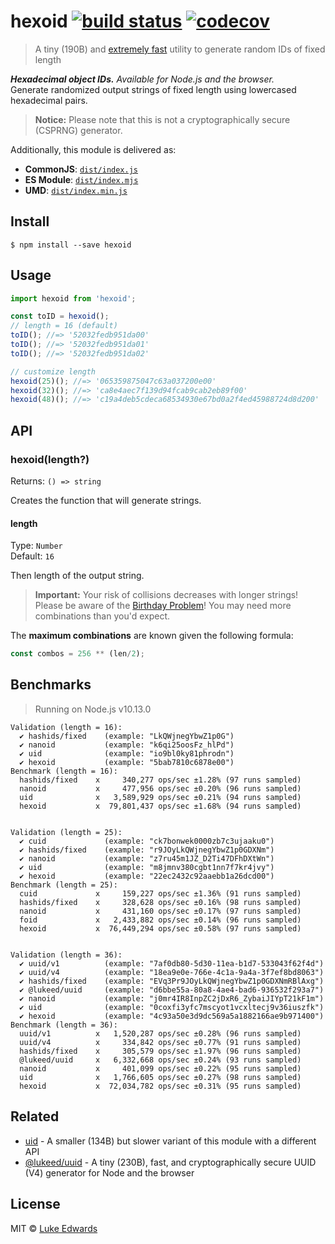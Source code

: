 # hexoid [![build status](https://badgen.net/github/status/lukeed/hexoid)](https://github.com/lukeed/hexoid/actions) [![codecov](https://badgen.now.sh/codecov/c/github/lukeed/hexoid)](https://codecov.io/gh/lukeed/hexoid)

> A tiny (190B) and [extremely fast](#benchmarks) utility to generate random IDs of fixed length

_**Hexadecimal object IDs.** Available for Node.js and the browser._<br>Generate randomized output strings of fixed length using lowercased hexadecimal pairs.

> **Notice:** Please note that this is not a cryptographically secure (CSPRNG) generator.

Additionally, this module is delivered as:

* **CommonJS**: [`dist/index.js`](https://unpkg.com/hexoid/dist/index.js)
* **ES Module**: [`dist/index.mjs`](https://unpkg.com/hexoid/dist/index.mjs)
* **UMD**: [`dist/index.min.js`](https://unpkg.com/hexoid/dist/index.min.js)

## Install

```
$ npm install --save hexoid
```


## Usage

```js
import hexoid from 'hexoid';

const toID = hexoid();
// length = 16 (default)
toID(); //=> '52032fedb951da00'
toID(); //=> '52032fedb951da01'
toID(); //=> '52032fedb951da02'

// customize length
hexoid(25)(); //=> '065359875047c63a037200e00'
hexoid(32)(); //=> 'ca8e4aec7f139d94fcab9cab2eb89f00'
hexoid(48)(); //=> 'c19a4deb5cdeca68534930e67bd0a2f4ed45988724d8d200'
```


## API

### hexoid(length?)
Returns: `() => string`

Creates the function that will generate strings.

#### length
Type: `Number`<br>
Default: `16`

Then length of the output string.

> **Important:** Your risk of collisions decreases with longer strings!<br>Please be aware of the [Birthday Problem](https://betterexplained.com/articles/understanding-the-birthday-paradox/)! You may need more combinations than you'd expect.

The **maximum combinations** are known given the following formula:

```js
const combos = 256 ** (len/2);
```


## Benchmarks

> Running on Node.js v10.13.0

```
Validation (length = 16):
  ✔ hashids/fixed    (example: "LkQWjnegYbwZ1p0G")
  ✔ nanoid           (example: "k6qi25oosFz_hlPd")
  ✔ uid              (example: "io9bl0ky81phrodn")
  ✔ hexoid           (example: "5bab7810c6878e00")
Benchmark (length = 16):
  hashids/fixed    x     340,277 ops/sec ±1.28% (97 runs sampled)
  nanoid           x     477,956 ops/sec ±0.20% (96 runs sampled)
  uid              x   3,589,929 ops/sec ±0.21% (94 runs sampled)
  hexoid           x  79,801,437 ops/sec ±1.68% (94 runs sampled)


Validation (length = 25):
  ✔ cuid             (example: "ck7bonwek0000zb7c3ujaaku0")
  ✔ hashids/fixed    (example: "r9JOyLkQWjnegYbwZ1p0GDXNm")
  ✔ nanoid           (example: "z7ru45m1JZ_D2Ti47DFhDXtWn")
  ✔ uid              (example: "m8jmnv380cgbt1nn7f7kr4jvy")
  ✔ hexoid           (example: "22ec2432c92aaebb1a26dcd00")
Benchmark (length = 25):
  cuid             x     159,227 ops/sec ±1.36% (91 runs sampled)
  hashids/fixed    x     328,628 ops/sec ±0.16% (98 runs sampled)
  nanoid           x     431,160 ops/sec ±0.17% (97 runs sampled)
  foid             x   2,433,882 ops/sec ±0.14% (96 runs sampled)
  hexoid           x  76,449,294 ops/sec ±0.58% (97 runs sampled)


Validation (length = 36):
  ✔ uuid/v1          (example: "7af0db80-5d30-11ea-b1d7-533043f62f4d")
  ✔ uuid/v4          (example: "18ea9e0e-766e-4c1a-9a4a-3f7ef8bd8063")
  ✔ hashids/fixed    (example: "EVq3Pr9JOyLkQWjnegYbwZ1p0GDXNmRBlAxg")
  ✔ @lukeed/uuid     (example: "d6bbe55a-80a8-4ae4-bad6-936532f293a7")
  ✔ nanoid           (example: "j0mr4IR8InpZC2jDxR6_ZybaiJIYpT21kF1m")
  ✔ uid              (example: "0coxfi3yfc7mscyot1vcxltecj9v36iuszfk")
  ✔ hexoid           (example: "4c93a50e3d9dc569a5a1882166ae9b971400")
Benchmark (length = 36):
  uuid/v1          x   1,520,287 ops/sec ±0.28% (96 runs sampled)
  uuid/v4          x     334,842 ops/sec ±0.77% (91 runs sampled)
  hashids/fixed    x     305,579 ops/sec ±1.97% (96 runs sampled)
  @lukeed/uuid     x   6,332,668 ops/sec ±0.24% (93 runs sampled)
  nanoid           x     401,099 ops/sec ±0.22% (95 runs sampled)
  uid              x   1,766,605 ops/sec ±0.27% (98 runs sampled)
  hexoid           x  72,034,782 ops/sec ±0.31% (95 runs sampled)
```

## Related

- [uid](https://github.com/lukeed/uid) - A smaller (134B) but slower variant of this module with a different API
- [@lukeed/uuid](https://github.com/lukeed/uuid) - A tiny (230B), fast, and cryptographically secure UUID (V4) generator for Node and the browser


## License

MIT © [Luke Edwards](https://lukeed.com)
